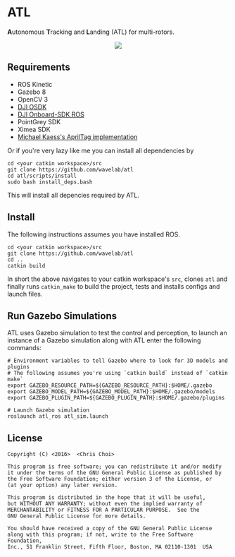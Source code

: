 # ATL

**A**utonomous **T**racking and **L**anding (ATL) for multi-rotors.

<p align="center">
    <img src="https://media.giphy.com/media/3oxHQr4zLbHZSjAJ0Y/giphy.gif" />
</p>


## Requirements

- ROS Kinetic
- Gazebo 8
- OpenCV 3
- [DJI OSDK](https://github.com/dji-sdk/Onboard-SDK)
- [DJI Onboard-SDK ROS](https://github.com/dji-sdk/Onboard-SDK-ROS)
- PointGrey SDK
- Ximea SDK
- [Michael Kaess's AprilTag implementation](http://people.csail.mit.edu/kaess/apriltags/)

Or if you're very lazy like me you can install all dependencies by

    cd <your catkin workspace>/src
    git clone https://github.com/wavelab/atl
    cd atl/scripts/install
    sudo bash install_deps.bash

This will install all depencies required by ATL.


## Install

The following instructions assumes you have installed ROS.

    cd <your catkin workspace>/src
    git clone https://github.com/wavelab/atl
    cd ..
    catkin build

In short the above navigates to your catkin workspace's `src`, clones `atl`
and finally runs `catkin_make` to build the project, tests and installs configs
and launch files.


## Run Gazebo Simulations

ATL uses Gazebo simulation to test the control and perception, to launch an
instance of a Gazebo simulation along with ATL enter the following commands:

    # Environment variables to tell Gazebo where to look for 3D models and plugins
    # The following assumes you're using `catkin build` instead of `catkin make`
    export GAZEBO_RESOURCE_PATH=${GAZEBO_RESOURCE_PATH}:$HOME/.gazebo
    export GAZEBO_MODEL_PATH=${GAZEBO_MODEL_PATH}:$HOME/.gazebo/models
    export GAZEBO_PLUGIN_PATH=${GAZEBO_PLUGIN_PATH}:$HOME/.gazebo/plugins

    # Launch Gazebo simulation
    roslaunch atl_ros atl_sim.launch


## License

    Copyright (C) <2016>  <Chris Choi>

    This program is free software; you can redistribute it and/or modify
    it under the terms of the GNU General Public License as published by
    the Free Software Foundation; either version 3 of the License, or
    (at your option) any later version.

    This program is distributed in the hope that it will be useful,
    but WITHOUT ANY WARRANTY; without even the implied warranty of
    MERCHANTABILITY or FITNESS FOR A PARTICULAR PURPOSE.  See the
    GNU General Public License for more details.

    You should have received a copy of the GNU General Public License
    along with this program; if not, write to the Free Software Foundation,
    Inc., 51 Franklin Street, Fifth Floor, Boston, MA 02110-1301  USA
